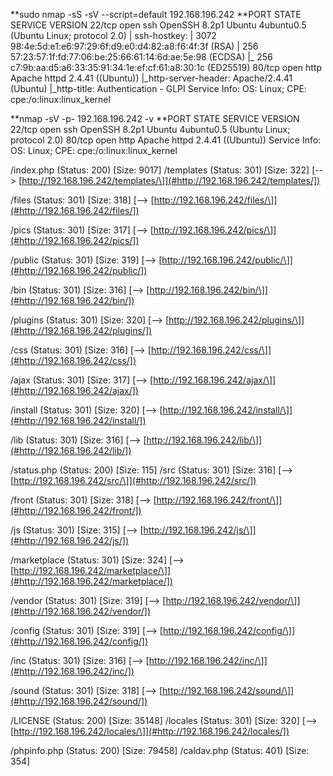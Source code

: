 **sudo nmap \-sS \-sV \-\-script=default 192\.168\.196\.242
**PORT   STATE SERVICE VERSION
22/tcp open  ssh     OpenSSH 8\.2p1 Ubuntu 4ubuntu0\.5 \(Ubuntu Linux; protocol 2\.0\)
| ssh\-hostkey: 
|   3072 98:4e:5d:e1:e6:97:29:6f:d9:e0:d4:82:a8:f6:4f:3f \(RSA\)
|   256 57:23:57:1f:fd:77:06:be:25:66:61:14:6d:ae:5e:98 \(ECDSA\)
|\_  256 c7:9b:aa:d5:a6:33:35:91:34:1e:ef:cf:61:a8:30:1c \(ED25519\)
80/tcp open  http    Apache httpd 2\.4\.41 \(\(Ubuntu\)\)
|\_http\-server\-header: Apache/2\.4\.41 \(Ubuntu\)
|\_http\-title: Authentication \- GLPI
Service Info: OS: Linux; CPE: cpe:/o:linux:linux\_kernel

**nmap \-sV \-p\- 192\.168\.196\.242 \-v
**PORT   STATE SERVICE VERSION
22/tcp open  ssh     OpenSSH 8\.2p1 Ubuntu 4ubuntu0\.5 \(Ubuntu Linux; protocol 2\.0\)
80/tcp open  http    Apache httpd 2\.4\.41 \(\(Ubuntu\)\)
Service Info: OS: Linux; CPE: cpe:/o:linux:linux\_kernel

/index\.php            \(Status: 200\) \[Size: 9017\]
/templates            \(Status: 301\) \[Size: 322\] \[\-\-\> [http://192.168.196.242/templates/\]](#http://192.168.196.242/templates/])

/files                \(Status: 301\) \[Size: 318\] \[\-\-\> [http://192.168.196.242/files/\]](#http://192.168.196.242/files/])

/pics                 \(Status: 301\) \[Size: 317\] \[\-\-\> [http://192.168.196.242/pics/\]](#http://192.168.196.242/pics/])

/public               \(Status: 301\) \[Size: 319\] \[\-\-\> [http://192.168.196.242/public/\]](#http://192.168.196.242/public/])

/bin                  \(Status: 301\) \[Size: 316\] \[\-\-\> [http://192.168.196.242/bin/\]](#http://192.168.196.242/bin/])

/plugins              \(Status: 301\) \[Size: 320\] \[\-\-\> [http://192.168.196.242/plugins/\]](#http://192.168.196.242/plugins/])

/css                  \(Status: 301\) \[Size: 316\] \[\-\-\> [http://192.168.196.242/css/\]](#http://192.168.196.242/css/])

/ajax                 \(Status: 301\) \[Size: 317\] \[\-\-\> [http://192.168.196.242/ajax/\]](#http://192.168.196.242/ajax/])

/install              \(Status: 301\) \[Size: 320\] \[\-\-\> [http://192.168.196.242/install/\]](#http://192.168.196.242/install/])

/lib                  \(Status: 301\) \[Size: 316\] \[\-\-\> [http://192.168.196.242/lib/\]](#http://192.168.196.242/lib/])

/status\.php           \(Status: 200\) \[Size: 115\]
/src                  \(Status: 301\) \[Size: 316\] \[\-\-\> [http://192.168.196.242/src/\]](#http://192.168.196.242/src/])

/front                \(Status: 301\) \[Size: 318\] \[\-\-\> [http://192.168.196.242/front/\]](#http://192.168.196.242/front/])

/js                   \(Status: 301\) \[Size: 315\] \[\-\-\> [http://192.168.196.242/js/\]](#http://192.168.196.242/js/])

/marketplace          \(Status: 301\) \[Size: 324\] \[\-\-\> [http://192.168.196.242/marketplace/\]](#http://192.168.196.242/marketplace/])

/vendor               \(Status: 301\) \[Size: 319\] \[\-\-\> [http://192.168.196.242/vendor/\]](#http://192.168.196.242/vendor/])

/config               \(Status: 301\) \[Size: 319\] \[\-\-\> [http://192.168.196.242/config/\]](#http://192.168.196.242/config/])

/inc                  \(Status: 301\) \[Size: 316\] \[\-\-\> [http://192.168.196.242/inc/\]](#http://192.168.196.242/inc/])

/sound                \(Status: 301\) \[Size: 318\] \[\-\-\> [http://192.168.196.242/sound/\]](#http://192.168.196.242/sound/])

/LICENSE              \(Status: 200\) \[Size: 35148\]
/locales              \(Status: 301\) \[Size: 320\] \[\-\-\> [http://192.168.196.242/locales/\]](#http://192.168.196.242/locales/])

/phpinfo\.php          \(Status: 200\) \[Size: 79458\]
/caldav\.php           \(Status: 401\) \[Size: 354\]
